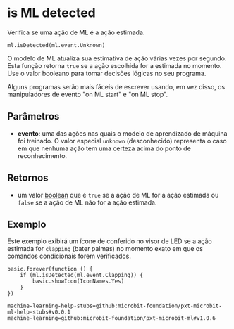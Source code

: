 # is ML detected

Verifica se uma ação de ML é a ação estimada.

```sig
ml.isDetected(ml.event.Unknown)
```

O modelo de ML atualiza sua estimativa de ação várias vezes por segundo. Esta função retorna `true` se a ação escolhida for a estimada no momento. Use o valor booleano para tomar decisões lógicas no seu programa.

Alguns programas serão mais fáceis de escrever usando, em vez disso, os manipuladores de evento "on ML start" e "on ML stop".

## Parâmetros

- **evento**: uma das ações nas quais o modelo de aprendizado de máquina foi treinado. O valor especial `unknown` (desconhecido) representa o caso em que nenhuma ação tem uma certeza acima do ponto de reconhecimento.

## Retornos

- um valor [boolean](/types/boolean) que é `true` se a ação de ML for a ação estimada ou `false` se a ação de ML não for a ação estimada.

## Exemplo

Este exemplo exibirá um ícone de conferido no visor de LED se a ação estimada for `clapping` (bater palmas) no momento exato em que os comandos condicionais forem verificados.

```blocks
basic.forever(function () {
    if (ml.isDetected(ml.event.Clapping)) {
        basic.showIcon(IconNames.Yes)
    }
})
```

```package
machine-learning-help-stubs=github:microbit-foundation/pxt-microbit-ml-help-stubs#v0.0.1
machine-learning=github:microbit-foundation/pxt-microbit-ml#v1.0.6
```
